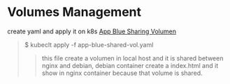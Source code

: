 # Volumes Management

create yaml and apply it on k8s [App Blue Sharing Volumen](./app-blue-shared-vol.yaml)

> $ kubeclt apply -f app-blue-shared-vol.yaml
>> this file create a volumen in local host and it is shared between nginx and debian, debian container create a index.html and it show in nginx container because that volume is shared.

